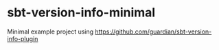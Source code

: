 sbt-version-info-minimal
========================

Minimal example project using https://github.com/guardian/sbt-version-info-plugin